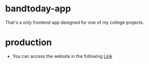 # bandtoday-app
That's a only frontend app designed for one of my college projects.
# production
* You can access the website in the following [Link](https://bandtoday.netlify.app/)
